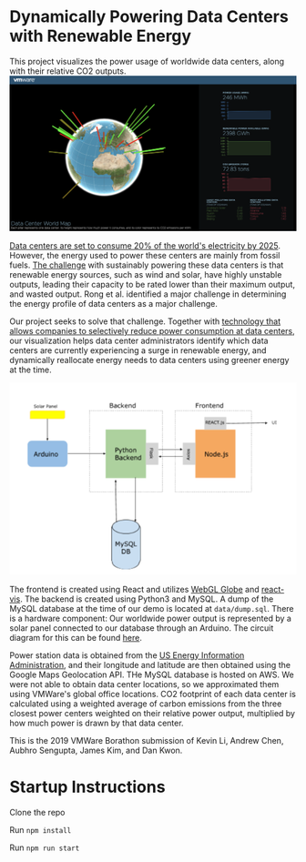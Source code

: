 # Dynamically Powering Data Centers with Renewable Energy

This project visualizes the power usage of worldwide data centers, along with their relative CO2 outputs.
![](https://github.com/kevinl94303/roketto-dan/blob/master/docs/demo.png?raw=true)

[Data centers are set to consume 20% of the world's electricity by 2025](https://www.theguardian.com/environment/2017/dec/11/tsunami-of-data-could-consume-fifth-global-electricity-by-2025). However, the energy used to power these centers are mainly from fossil fuels. [The challenge](http://ceng.eskisehir.edu.tr/DuyuruDosyalari/9913436191.pdf) with sustainably powering these data centers is that renewable energy sources, such as wind and solar, have highly unstable outputs, leading their capacity to be rated lower than their maximum output, and wasted output. Rong et al. identified a major challenge in determining the energy profile of data centers as a major challenge.

Our project seeks to solve that challenge. Together with [technology that allows companies to selectively reduce power consumption at data centers](https://www.technologyreview.com/s/409724/saving-energy-in-data-centers/), our visualization helps data center administrators identify which data centers are currently experiencing a surge in renewable energy, and dynamically reallocate energy needs to data centers using greener energy at the time. 

![](https://github.com/kevinl94303/roketto-dan/blob/master/docs/borathon_design_layout.png?raw=true)

The frontend is created using React and utilizes [WebGL Globe](https://github.com/dataarts/webgl-globe) and [react-vis](https://github.com/uber/react-vis). The backend is created using Python3 and MySQL. A dump of the MySQL database at the time of our demo is located at `data/dump.sql`. There is a hardware component: Our worldwide power output is represented by a solar panel connected to our database through an Arduino. The circuit diagram for this can be found [here](https://github.com/kevinl94303/roketto-dan/blob/master/backend/borathon_circuit_diagram.png). 

Power station data is obtained from the [US Energy Information Administration](https://www.eia.gov/tools/faqs/faq.php?id=767&t=3), and their longitude and latitude are then obtained using the Google Maps Geolocation API. THe MySQL database is hosted on AWS. We were not able to obtain data center locations, so we approximated them using VMWare's global office locations. CO2 footprint of each data center is calculated using a weighted average of carbon emissions from the three closest power centers weighted on their relative power output, multiplied by how much power is drawn by that data center. 

This is the 2019 VMWare Borathon submission of Kevin Li, Andrew Chen, Aubhro Sengupta, James Kim, and Dan Kwon. 

# Startup Instructions

Clone the repo

Run `npm install`

Run `npm run start`
